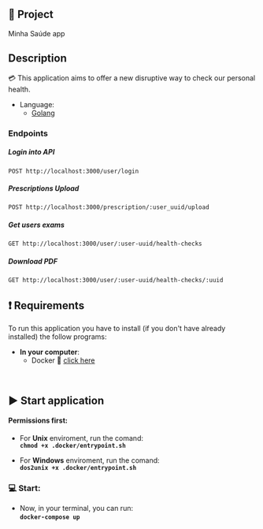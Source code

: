## 📝 Project
Minha Saúde app

## Description
💳 This application aims to offer a new disruptive way to check our personal health.

* Language:
  - [Golang](https://golang.org/)  

### Endpoints

##### Login into API
`POST http://localhost:3000/user/login`

##### Prescriptions Upload
`POST http://localhost:3000/prescription/:user_uuid/upload`

##### Get users exams
`GET http://localhost:3000/user/:user-uuid/health-checks`

##### Download PDF
`GET http://localhost:3000/user/:user-uuid/health-checks/:uuid`

## ❗ Requirements
To run this application you have to install (if you don't have already installed) the follow programs:
* <b>In your computer</b>:
   * Docker 🐳 [click here](https://docs.docker.com/get-docker/)
<br>

## ▶️ Start application

#### Permissions first:  

* For <b>Unix</b> enviroment, run the comand:  
<b>```chmod +x .docker/entrypoint.sh```</b>  

* For <b>Windows</b> enviroment, run the comand:   
<b>```dos2unix +x .docker/entrypoint.sh```</b>  

### 💻 Start:
* Now, in your terminal, you can run:  <br>
<b>```docker-compose up```</b>

<br><br>
